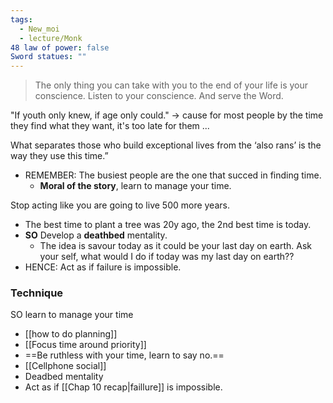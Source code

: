 ```yaml
---
tags:
  - New_moi
  - lecture/Monk
48 law of power: false
Sword statues: ""
---
```


> The only thing you can take with you to the end of your life is your conscience. Listen to your conscience. And serve the Word.


"If youth only knew, if age only could." -> cause for most people by the time they find what they want, it's too late for them ...


What separates those who build exceptional lives from the ‘also rans’ is the way they use this time.”
- REMEMBER: The busiest people are the one that succed in finding time. 
	- **Moral of the story**, learn to manage your time.


Stop acting like you are going to live 500 more years.

- The best time to plant a tree was 20y ago, the 2nd best time is today.
- **SO** Develop a **deathbed** mentality.
    - The idea is savour today as it could be your last day on earth. Ask your self, what would I do if today was my last day on earth??
- HENCE: Act as if failure is impossible.

### Technique
SO learn to manage your time
- [[how to do planning]]
- [[Focus time around priority]]
- ==Be ruthless with your time, learn to say no.==
- [[Cellphone social]]
- Deadbed mentality
- Act as if [[Chap 10 recap|faillure]] is impossible.